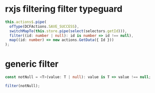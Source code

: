 # rxjs filtering filter typeguard

```ts
this.actions$.pipe(
  ofType(DCFActions.SAVE_SUCCESS),
  switchMapTo(this.store.pipe(select(selectors.getId))),
  filter((id: number | null): id is number => id !== null),
  map((id: number) => new actions.GetData({ Id }))
);
```

# generic filter

```ts
const notNull = <T>(value: T | null): value is T => value !== null;

filter(notNull);
```
